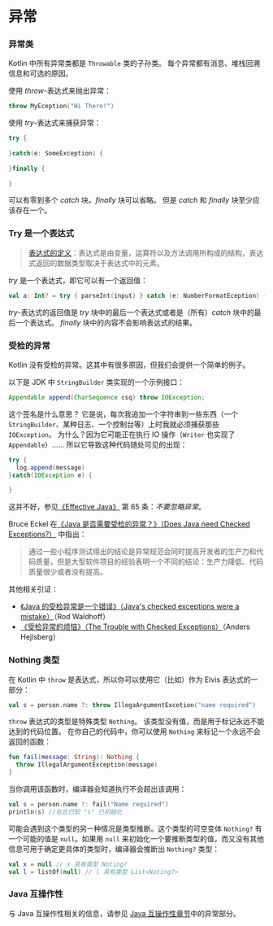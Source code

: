 # 异常



### 异常类

Kotlin 中所有异常类都是 `Throwable` 类的子孙类。 每个异常都有消息、堆栈回溯信息和可选的原因。

使用 *throw*-表达式来抛出异常：

``` kotlin
throw MyEception("Hi There!")
```

使用 *try*-表达式来捕获异常：

``` kotlin
try {
  
}catch(e: SomeException) {
  
}finally {
  
}
```

可以有零到多个 *catch* 块。*finally* 块可以省略。 但是 *catch* 和 *finally* 块至少应该存在一个。



### Try 是一个表达式

> [表达式的定义](https://docs.oracle.com/javase/tutorial/java/nutsandbolts/expressions.html)：表达式是由变量，运算符以及方法调用所构成的结构，表达式返回的数据类型取决于表达式中的元素。

*try* 是一个表达式，即它可以有一个返回值：

```kotlin
val a: Int? = try { parseInt(input) } catch (e: NumberFormatEception) { null }
```

*try*-表达式的返回值是 *try* 块中的最后一个表达式或者是（所有）*catch* 块中的最后一个表达式。 *finally* 块中的内容不会影响表达式的结果。



### 受检的异常

Kotlin 没有受检的异常。这其中有很多原因，但我们会提供一个简单的例子。

以下是 JDK 中 `StringBuilder` 类实现的一个示例接口：

```java
Appendable append(CharSequence csq) throw IOException;
```

这个签名是什么意思？ 它是说，每次我追加一个字符串到一些东西（一个 `StringBuilder`、某种日志、一个控制台等）上时我就必须捕获那些 `IOException`。 为什么？因为它可能正在执行 IO 操作（`Writer` 也实现了 `Appendable`）…… 所以它导致这种代码随处可见的出现：

``` java
try {
  log.append(message)
}catch(IOException e) {
  
}
```

这并不好，参见[《Effective Java》](http://www.oracle.com/technetwork/java/effectivejava-136174.html) 第 65 条：*不要忽略异常*。

Bruce Eckel 在[《Java 是否需要受检的异常？》（Does Java need Checked Exceptions?）](http://www.mindview.net/Etc/Discussions/CheckedExceptions) 中指出：

> 通过一些小程序测试得出的结论是异常规范会同时提高开发者的生产力和代码质量，但是大型软件项目的经验表明一个不同的结论：生产力降低、代码质量很少或者没有提高。

其他相关引证：

* [《Java 的受检异常是一个错误》（Java's checked exceptions were a mistake）](http://radio-weblogs.com/0122027/stories/2003/04/01/JavasCheckedExceptionsWereAMistake.html)（Rod Waldhoff）
* [《受检异常的烦恼》（The Trouble with Checked Exceptions）](http://www.artima.com/intv/handcuffs.html)（Anders Hejlsberg）



### Nothing 类型

在 Kotlin 中 `throw` 是表达式，所以你可以使用它（比如）作为 Elvis 表达式的一部分：

``` kotlin
val s = person.name ?: throw IllegaArgumentExcetion("name required")
```

`throw` 表达式的类型是特殊类型 `Nothing`。 该类型没有值，而是用于标记永远不能达到的代码位置。 在你自己的代码中，你可以使用 `Nothing` 来标记一个永远不会返回的函数：

``` kotlin
fun fail(message: String): Nothing {
  throw IllegalArgumentException(message)
}
```

当你调用该函数时，编译器会知道执行不会超出该调用：

```kotlin
val s = person.name ?: fail("Name required")
println(s) //在此已知 "s" 已初始化
```

可能会遇到这个类型的另一种情况是类型推断。这个类型的可空变体 `Nothing?` 有一个可能的值是 `null`。如果用 `null` 来初始化一个要推断类型的值，而又没有其他信息可用于确定更具体的类型时，编译器会推断出 `Nothing?` 类型：

``` kotlin
val x = null // x 具有类型 Noting?
val l = listOf(null) // l 具有类型 List<Noting?>
```



### Java 互操作性

与 Java 互操作性相关的信息，请参见 [Java 互操作性章节](https://www.kotlincn.net/docs/reference/java-interop.html)中的异常部分。